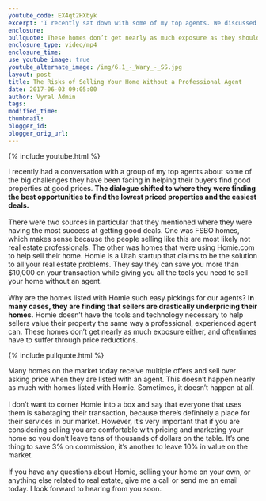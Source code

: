 ```yaml
---
youtube_code: EX4qt2HXbyk
excerpt: 'I recently sat down with some of my top agents. We discussed where they were finding some of their biggest successes, and the answer was surprising. Many of my agents were having great success in finding their buyer’s homes through Homie.com. They found that many of the homes listed through this real estate service are underpriced. To find out why that is, watch this short video.'
enclosure:
pullquote: These homes don’t get nearly as much exposure as they should.
enclosure_type: video/mp4
enclosure_time:
use_youtube_image: true
youtube_alternate_image: /img/6.1_-_Wary_-_SS.jpg
layout: post
title: The Risks of Selling Your Home Without a Professional Agent
date: 2017-06-03 09:05:00
author: Vyral Admin
tags:
modified_time:
thumbnail:
blogger_id:
blogger_orig_url:
---
```



{% include youtube.html %}

I recently had a conversation with a group of my top agents about some of the big challenges they have been facing in helping their buyers find good properties at good prices. **The dialogue shifted to where they were finding the best opportunities to find the lowest priced properties and the easiest deals.**
<br>
<br>There were two sources in particular that they mentioned where they were having the most success at getting good deals. One was FSBO homes, which makes sense because the people selling like this are most likely not real estate professionals. The other was homes that were using Homie.com to help sell their home. Homie is a Utah startup that claims to be the solution to all your real estate problems. They say they can save you more than $10,000 on your transaction while giving you all the tools you need to sell your home without an agent.
<br>
<br>Why are the homes listed with Homie such easy pickings for our agents? **In many cases, they are finding that sellers are drastically underpricing their homes.** Homie doesn’t have the tools and technology necessary to help sellers value their property the same way a professional, experienced agent can. These homes don’t get nearly as much exposure either, and oftentimes have to suffer through price reductions.

{% include pullquote.html %}

Many homes on the market today receive multiple offers and sell over asking price when they are listed with an agent. This doesn’t happen nearly as much with homes listed with Homie. Sometimes, it doesn’t happen at all.
<br>
<br>I don’t want to corner Homie into a box and say that everyone that uses them is sabotaging their transaction, because there’s definitely a place for their services in our market. However, it’s very important that if you are considering selling you are comfortable with pricing and marketing your home so you don’t leave tens of thousands of dollars on the table. It’s one thing to save 3% on commission, it’s another to leave 10% in value on the market.
<br>
<br>If you have any questions about Homie, selling your home on your own, or anything else related to real estate, give me a call or send me an email today. I look forward to hearing from you soon.